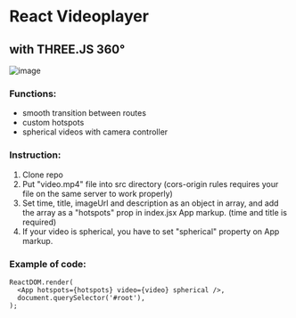 # React Videoplayer
## with THREE.JS 360°

![image](https://i.imgflip.com/4720ra.gif)

### Functions:

* smooth transition between routes
* custom hotspots 
* spherical videos with camera controller

### Instruction:

1. Clone repo
2. Put "video.mp4" file into src directory (cors-origin rules requires your file on the same server to work properly)
3. Set time, title, imageUrl and description as an object in array, and add the array as a "hotspots" prop in index.jsx App markup. (time and title is required)
4. If your video is spherical, you have to set "spherical" property on App markup.

### Example of code: 
```const hotspots = [{ time: 5, title: 'example1', imageUrl: 'https://cdn.pixabay.com/photo/2019/07/28/07/03/kitty-4368029_960_720.jpg' }, { time: 7, title: 'example2', description }];
ReactDOM.render(
  <App hotspots={hotspots} video={video} spherical />,
  document.querySelector('#root'),
);
```

